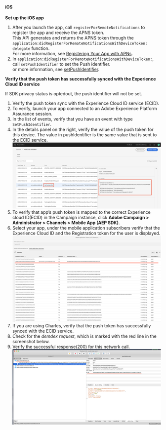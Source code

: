 #### iOS

**Set up the iOS app**

1. After you launch the app, call `registerForRemoteNotifications` to register the app and receive the APNS token.<br/>This API generates and returns the APNS token through the `application:didRegisterForRemoteNotificationsWithDeviceToken: delegate` function.<br/>For more information, see [Registering Your App with APNs](https://developer.apple.com/documentation/usernotifications/registering_your_app_with_apns?language=objc).
1. In `application:didRegisterForRemoteNotificationsWithDeviceToken:`, call `setPushIdentifier` to set the Push identifier.<br/>or more information, see [setPushIdentifier](../adobe-analytics-mobile-services/index.md#set-up-push-messaging).

**Verify that the push token has successfully synced with the Experience Cloud ID service**

<InlineAlert variant="info" slots="text"/>

If SDK privacy status is optedout, the push identifier will not be set.

1. Verify the push token sync with the Experience Cloud ID service (ECID).
1. To verify, launch your app connected to an Adobe Experience Platform Assurance session.
1. In the list of events, verify that you have an event with type `SetPushIdentifier`.
1. In the details panel on the right, verify the value of the push token for this device. The value in pushIdentifier is the same value that is sent to the ECID service. <br/>![Verify push token](../images/push-notifications/push_token_to_identity.png)
1. To verify that app’s push token is mapped to the correct Experience cloud ID(ECID) in the Campaign instance, click **Adobe Campaign > Administrator > Channels > Mobile App (AEP SDK)**.
1. Select your app, under the mobile application subscribers verify that the Experience Cloud ID and the Registration token for the user is displayed.<br/>![Verify registration token](../images/push-notifications/subscriber_list_ios.png)
1. If you are using Charles, verify that the push token has successfully synced with the ECID service.
1. Check for the _demdex request_, which is marked with the red line in the screenshot below.
1. Verify the successful response(200) for this network call.<br/>![Verify response](../images/push-notifications/charles_demdex_call_ios.png)
